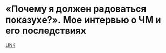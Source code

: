 # «Почему я должен радоваться показухе?». Мое интервью о ЧМ и его последствиях



[LINK](https://varlamov.ru/3025849.html)